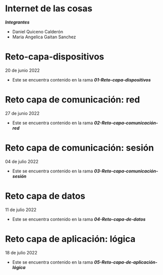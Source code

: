 # Internet de las cosas<br/> 
***Integrantes***<br/> 
- Daniel Quiceno Calderón<br/> 
- Maria Angelica  Gaitan Sanchez<br/> 

# Reto-capa-dispositivos 
20 de junio 2022
- Este se encuentra contenido en la rama ***01-Reto-capa-dispositivos***<br/>

# Reto capa de comunicación: red
27 de junio 2022
- Este se encuentra contenido en la rama ***02-Reto-capa-comunicación-red***<br/>

# Reto capa de comunicación: sesión
04 de julio 2022
- Este se encuentra contenido en la rama ***03-Reto-capa-comunicación-sesión***<br/>

# Reto capa de datos
11 de julio 2022
- Este se encuentra contenido en la rama ***04-Reto-capa-de-datos***<br/>

# Reto capa de aplicación: lógica
18 de julio 2022
- Este se encuentra contenido en la rama ***05-Reto-capa-de-aplicación-lógica***<br/>

